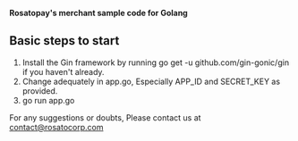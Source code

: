 **Rosatopay's merchant sample code for Golang**

## Basic steps to start

1. Install the Gin framework by running go get -u github.com/gin-gonic/gin if you haven't already.
2. Change adequately in app.go, Especially APP_ID and SECRET_KEY as provided.
3. go run app.go

For any suggestions or doubts, Please contact us at contact@rosatocorp.com
